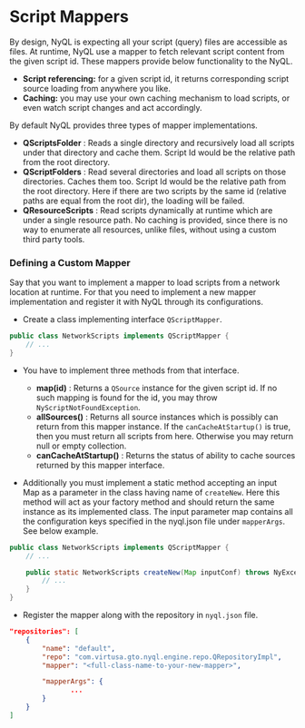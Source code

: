 # Script Mappers

By design, NyQL is expecting all your script (query) files are accessible as files. At runtime, NyQL use a mapper to fetch relevant script content  from the given script id. These mappers provide below functionality to the NyQL.
  * __Script referencing:__ for a given script id, it returns corresponding script source loading from anywhere you like.
  * __Caching:__ you may use your own caching mechanism to load scripts, or even watch script changes and act accordingly.


By default NyQL provides three types of mapper implementations.
  * __QScriptsFolder__ : Reads a single directory and recursively load all scripts under that directory and cache them. Script Id would be the relative path from the root directory.
  * __QScriptFolders__ : Read several directories and load all scripts on those directories. Caches them too. Script Id would be the relative path from the root directory. Here if there are two scripts by the same id (relative paths are equal from the root dir), the loading will be failed.
  * __QResourceScripts__ : Read scripts dynamically at runtime which are under a single resource path. No caching is provided, since there is no way to enumerate all resources, unlike files, without using a custom third party tools.


### Defining a Custom Mapper
Say that you want to implement a mapper to load scripts from a network location at runtime. For that you need to implement a new mapper implementation and register it with NyQL through its configurations.

* Create a class implementing interface `QScriptMapper`.

```java
public class NetworkScripts implements QScriptMapper {
    // ...
}
```

* You have to implement three methods from that interface.
   * __map(id)__ : Returns a `QSource` instance for the given script id. If no such mapping is found for the id, you may throw `NyScriptNotFoundException`.
   * __allSources()__ : Returns all source instances which is possibly can return from this mapper instance. If the `canCacheAtStartup()` is true, then you must return all scripts from here. Otherwise you may return null or empty collection.
   * __canCacheAtStartup()__ : Returns the status of ability to cache sources returned by this mapper interface.

* Additionally you must implement a static method accepting an input Map as a parameter in the class having name of `createNew`. Here this method will act as your factory method and should return the same instance as its implemented class. The input parameter map contains all the configuration keys specified in the nyql.json file under `mapperArgs`. See below example. 

```java
public class NetworkScripts implements QScriptMapper {
    // ...

    public static NetworkScripts createNew(Map inputConf) throws NyException {
        // ...
    }
}
```

* Register the mapper along with the repository in `nyql.json` file.

```json
"repositories": [
    {
        "name": "default",
        "repo": "com.virtusa.gto.nyql.engine.repo.QRepositoryImpl",
        "mapper": "<full-class-name-to-your-new-mapper>",

        "mapperArgs": {
               ...
        }
    }
]
```


